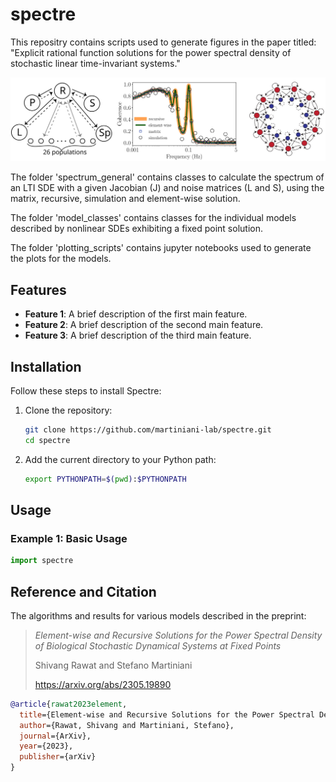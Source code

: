 # spectre

This repositry contains scripts used to generate figures in the paper titled: "Explicit rational function solutions for the power spectral density of stochastic linear time-invariant systems."

![](./figures/readme.svg)


The folder 'spectrum_general' contains classes to calculate the spectrum of an LTI SDE with a given Jacobian (J) and noise matrices (L and S), using the matrix, recursive, simulation and element-wise solution.

The folder 'model_classes' contains classes for the individual models described by nonlinear SDEs exhibiting a fixed point solution. 

The folder 'plotting_scripts' contains jupyter notebooks used to generate the plots for the models.

## Features

- **Feature 1**: A brief description of the first main feature.
- **Feature 2**: A brief description of the second main feature.
- **Feature 3**: A brief description of the third main feature.

## Installation

Follow these steps to install Spectre:

1. Clone the repository:
    ```bash
    git clone https://github.com/martiniani-lab/spectre.git
    cd spectre
    ```
2. Add the current directory to your Python path:
    ```bash
    export PYTHONPATH=$(pwd):$PYTHONPATH
    ```

## Usage

### Example 1: Basic Usage
```python
import spectre
```

## Reference and Citation
The algorithms and results for various models described in the preprint:

> *Element-wise and Recursive Solutions for the Power Spectral Density of Biological Stochastic Dynamical Systems at Fixed Points*
> 
> Shivang Rawat and Stefano Martiniani
>
> https://arxiv.org/abs/2305.19890

```bibtex
@article{rawat2023element,
  title={Element-wise and Recursive Solutions for the Power Spectral Density of Biological Stochastic Dynamical Systems at Fixed Points},
  author={Rawat, Shivang and Martiniani, Stefano},
  journal={ArXiv},
  year={2023},
  publisher={arXiv}
}
```